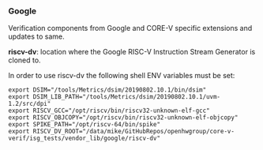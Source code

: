 ### Google
Verification components from Google and CORE-V specific extensions and updates to same.

**riscv-dv**: location where the Google RISC-V Instruction Stream Generator is cloned to.

In order to use riscv-dv the following shell ENV variables must be set:
```
export DSIM="/tools/Metrics/dsim/20190802.10.1/bin/dsim"
export DSIM_LIB_PATH="/tools/Metrics/dsim/20190802.10.1/uvm-1.2/src/dpi"
export RISCV_GCC="/opt/riscv/bin/riscv32-unknown-elf-gcc"
export RISCV_OBJCOPY="/opt/riscv/bin/riscv32-unknown-elf-objcopy"
export SPIKE_PATH="/opt/riscv-64/bin/spike"
export RISCV_DV_ROOT="/data/mike/GitHubRepos/openhwgroup/core-v-verif/isg_tests/vendor_lib/google/riscv-dv"
```
